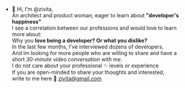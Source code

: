 - 👋 Hi, I’m @zivita, </br>
An architect and product woman, eager to learn about **"developer's happiness"** </br>
I see a correlation between our professions and would love to learn more about: </br>
Why you **love being a developer? Or what you dislike?** </br>
In the last few months, I've interviewed dozens of developers, </br>
And Im looking for more people who are willing to share and have a short *30-minute video conversation with me*.</br>
I do not care about your professional ✨ levels or experience </br>
If you are open-minded to share your thoughts and interested, </br> write to me here 💌  zivita@gmail.com 

